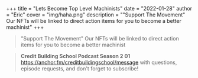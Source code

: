 +++
title = "Lets Become Top Level Machinists"
date = "2022-01-28"
author = "Eric"
cover = "img/haha.png"
description = "\"Support The Movement\" Our NFTs will be linked to direct action items for you to become a better machinist"
+++

>"Support The Movement" Our NFTs will be linked to direct action items for you to become a better machinist

>
>  **Credit Building School Podcast Season 2 01**
https://anchor.fm/creditbuildingschool/message with questions, episode requests, and don't forget to subscribe!



